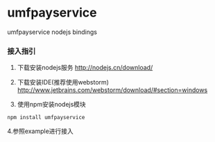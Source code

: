 # umfpayservice
umfpayservice nodejs bindings


### 接入指引

1. 下载安装nodejs服务
http://nodejs.cn/download/

2. 下载安装IDE(推荐使用webstorm)
http://www.jetbrains.com/webstorm/download/#section=windows

3. 使用npm安装nodejs模块
```shell
npm install umfpayservice
```
4.参照example进行接入
